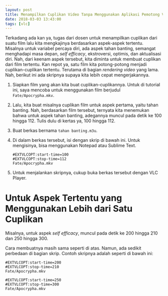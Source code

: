 ```yaml
---
layout: post
title: Menampilkan Cuplikan Video Tanpa Menggunakan Aplikasi Pemotong Video
date: 2018-03-03 13:43:00
tags: [vlc]
---
```


Terkadang ada kan ya, tugas dari dosen untuk menampilkan cuplikan dari suatu film lalu kita mengkajinya berdasarkan aspek-aspek tertentu. Misalnya untuk variabel percaya diri, ada aspek tahan banting, semangat menghadapi masa depan, _self efficacy_, ekstroversi, optimis, dan aktualisasi diri. Nah, dari keenam aspek tersebut, kita diminta untuk membuat cuplikan dari film tertentu. Kan repot ya, satu film kita potong-potong menjadi cuplikan-cuplikan tertentu. Terutama di bagian _rendering video_ yang lama. Nah, berikut ini ada skripnya supaya kita lebih cepat mengerjakannya.

1. Siapkan film yang akan kita buat cuplikan-cuplikannya. Untuk di tutorial ini, saya mencoba untuk menggunakan film berjudul `Fate/Apocrypha.mkv`.

2. Lalu, kita buat misalnya cuplikan film untuk aspek pertama, yaitu tahan banting. Nah, berdasarkan film tersebut, ternyata kita menemukan bahwa untuk aspek tahan banting, adegannya muncul pada detik ke 100 hingga 112. Tulis dulu di kertas ya, 100 hingga 112.

3. Buat berkas bernama `tahan banting.m3u`.

4. Di dalam berkas tersebut, isi dengan skrip di bawah ini. Untuk mengisinya, bisa menggunakan Notepad atau Sublime Text.

	```
	#EXTVLCOPT:start-time=100
	#EXTVLCOPT:stop-time=112
	Fate/Apocrypha.mkv
	```

5. Untuk menjalankan skripnya, cukup buka berkas tersebut dengan VLC Player.

# Untuk Aspek Tertentu yang Menggunakan Lebih dari Satu Cuplikan

Misalnya, untuk aspek _self efficacy_, muncul pada detik ke 200 hingga 210 dan 250 hingga 300.

Cara membuatnya masih sama seperti di atas. Namun, ada sedikit perbedaan di bagian skrip. Contoh skripnya adalah seperti di bawah ini:

```
#EXTVLCOPT:start-time=200
#EXTVLCOPT:stop-time=210
Fate/Apocrypha.mkv

#EXTVLCOPT:start-time=250
#EXTVLCOPT:stop-time=300
Fate/Apocrypha.mkv
```